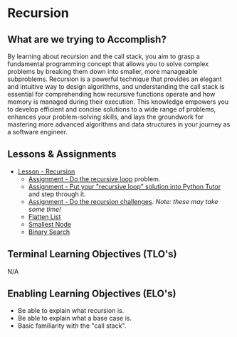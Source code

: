 # Recursion

## What are we trying to Accomplish?

By learning about recursion and the call stack, you aim to grasp a fundamental programming concept that allows you to solve complex problems by breaking them down into smaller, more manageable subproblems. Recursion is a powerful technique that provides an elegant and intuitive way to design algorithms, and understanding the call stack is essential for comprehending how recursive functions operate and how memory is managed during their execution. This knowledge empowers you to develop efficient and concise solutions to a wide range of problems, enhances your problem-solving skills, and lays the groundwork for mastering more advanced algorithms and data structures in your journey as a software engineer.

## Lessons & Assignments

- [Lesson - Recursion](./1-recursion.md)
  - [Assignment - Do the recursive loop](https://github.com/Code-Platoon-Assignments/recursive-loop) problem.  
  - [Assignment - Put your "recursive loop" solution into Python Tutor](http://www.pythontutor.com/visualize.html#mode=edit) and step through it.
  - [Assignment - Do the recursion challenges](https://github.com/Code-Platoon-Assignments/recursion-challenges). *Note: these may take some time!*
  - [Flatten List](https://github.com/Code-Platoon-Assignments/FlattenList.git)
  - [Smallest Node](https://github.com/Code-Platoon-Assignments/smallest-node.git)
  - [Binary Search](https://github.com/Code-Platoon-Assignments/binary-search.git)

## Terminal Learning Objectives (TLO's)

N/A

## Enabling Learning Objectives (ELO's)

- Be able to explain what recursion is.
- Be able to explain what a base case is.
- Basic familiarity with the "call stack".
